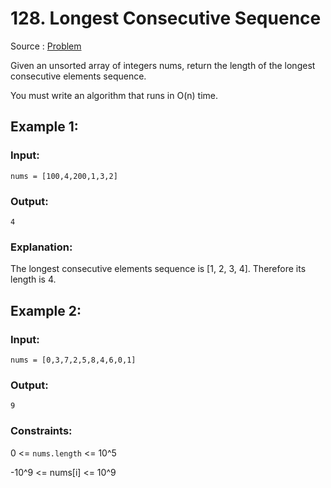 # 128. Longest Consecutive Sequence

Source : [Problem](https://leetcode.com/problems/longest-consecutive-sequence)

Given an unsorted array of integers nums, return the length of the longest consecutive elements sequence.

You must write an algorithm that runs in O(n) time.

## Example 1:

### Input:

    nums = [100,4,200,1,3,2]

### Output:

    4

### Explanation:

The longest consecutive elements sequence is [1, 2, 3, 4]. Therefore its length is 4.

## Example 2:

### Input:

    nums = [0,3,7,2,5,8,4,6,0,1]

### Output:

    9

### Constraints:

0 <= `nums.length` <= 10^5

-10^9 <= nums[i] <= 10^9

